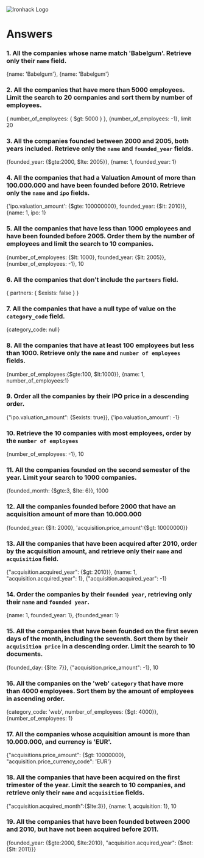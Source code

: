 ![Ironhack Logo](https://i.imgur.com/1QgrNNw.png)

# Answers

### 1. All the companies whose name match 'Babelgum'. Retrieve only their `name` field.

{name: 'Babelgum'}, {name: 'Babelgum'}

### 2. All the companies that have more than 5000 employees. Limit the search to 20 companies and sort them by **number of employees**.

{ number_of_employees: { $gt: 5000 } }, {number_of_employees: -1}, limit 20

### 3. All the companies founded between 2000 and 2005, both years included. Retrieve only the `name` and `founded_year` fields.

{founded_year: {$gte:2000, $lte: 2005}}, {name: 1, founded_year: 1}

### 4. All the companies that had a Valuation Amount of more than 100.000.000 and have been founded before 2010. Retrieve only the `name` and `ipo` fields.

{'ipo.valuation_amount': {$gte: 100000000}, founded_year: {$lt: 2010}}, {name: 1, ipo: 1}

### 5. All the companies that have less than 1000 employees and have been founded before 2005. Order them by the number of employees and limit the search to 10 companies.

{number_of_employees: {$lt: 1000}, founded_year: {$lt: 2005}}, {number_of_employees: -1}, 10

### 6. All the companies that don't include the `partners` field.

{ partners: { $exists: false } }

### 7. All the companies that have a null type of value on the `category_code` field.

{category_code: null}

### 8. All the companies that have at least 100 employees but less than 1000. Retrieve only the `name` and `number of employees` fields.

{number_of_employees:{$gte:100, $lt:1000}}, {name: 1, number_of_employees:1}

### 9. Order all the companies by their IPO price in a descending order.

{"ipo.valuation_amount": {$exists: true}}, {'ipo.valuation_amount': -1}

### 10. Retrieve the 10 companies with most employees, order by the `number of employees`

{number_of_employees: -1}, 10
### 11. All the companies founded on the second semester of the year. Limit your search to 1000 companies.

{founded_month: {$gte:3, $lte: 6}}, 1000

### 12. All the companies founded before 2000 that have an acquisition amount of more than 10.000.000

{founded_year: {$lt: 2000}, 'acquisition.price_amount':{$gt: 10000000}}

### 13. All the companies that have been acquired after 2010, order by the acquisition amount, and retrieve only their `name` and `acquisition` field.

{"acquisition.acquired_year": {$gt: 2010}}, {name: 1, "acquisition.acquired_year": 1}, {"acquisition.acquired_year": -1}

### 14. Order the companies by their `founded year`, retrieving only their `name` and `founded year`.

{name: 1, founded_year: 1}, {founded_year: 1}

### 15. All the companies that have been founded on the first seven days of the month, including the seventh. Sort them by their `acquisition price` in a descending order. Limit the search to 10 documents.

{founded_day: {$lte: 7}}, {"acquisition.price_amount": -1}, 10

### 16. All the companies on the 'web' `category` that have more than 4000 employees. Sort them by the amount of employees in ascending order.

{category_code: 'web', number_of_employees: {$gt: 4000}}, {number_of_employees: 1}

### 17. All the companies whose acquisition amount is more than 10.000.000, and currency is 'EUR'.

{"acquisitions.price_amount": {$gt: 10000000}, "acquisition.price_currency_code": 'EUR'}

### 18. All the companies that have been acquired on the first trimester of the year. Limit the search to 10 companies, and retrieve only their `name` and `acquisition` fields.

{"acquisition.acquired_month":{$lte:3}}, {name: 1, acquisition: 1}, 10

### 19. All the companies that have been founded between 2000 and 2010, but have not been acquired before 2011.

{founded_year: {$gte:2000, $lte:2010}, "acquisition.acquired_year": {$not:{$lt: 2011}}}
